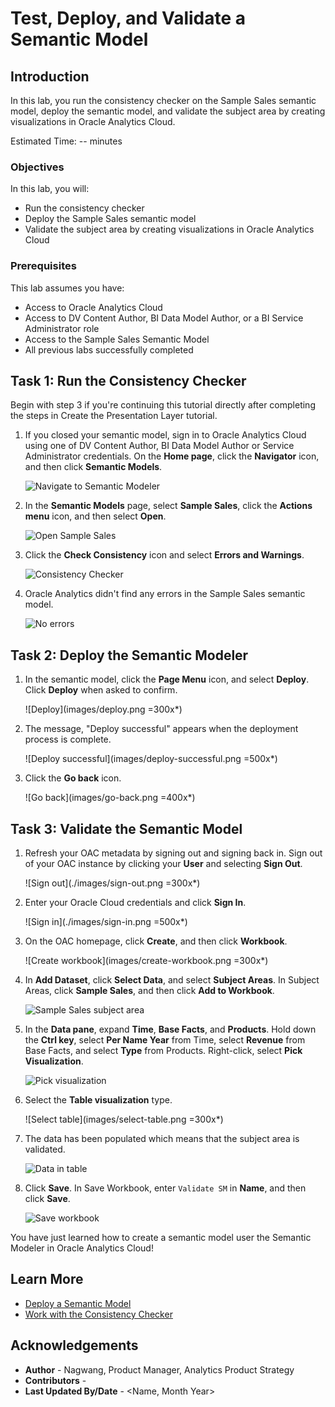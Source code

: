 # Test, Deploy, and Validate a Semantic Model

## Introduction

In this lab, you run the consistency checker on the Sample Sales semantic model, deploy the semantic model, and validate the subject area by creating visualizations in Oracle Analytics Cloud.

Estimated Time: -- minutes

### Objectives

In this lab, you will:
* Run the consistency checker
* Deploy the Sample Sales semantic model
* Validate the subject area by creating visualizations in Oracle Analytics Cloud

### Prerequisites

This lab assumes you have:
* Access to Oracle Analytics Cloud
* Access to DV Content Author, BI Data Model Author, or a BI Service Administrator role
* Access to the Sample Sales Semantic Model
* All previous labs successfully completed


## Task 1: Run the Consistency Checker

Begin with step 3 if you're continuing this tutorial directly after completing the steps in Create the Presentation Layer tutorial.

1. If you closed your semantic model, sign in to Oracle Analytics Cloud using one of DV Content Author, BI Data Model Author or Service Administrator credentials. On the **Home page**, click the **Navigator** icon, and then click **Semantic Models**.

	![Navigate to Semantic Modeler](images/nav-semantic-modeler.png)

2. In the **Semantic Models** page, select **Sample Sales**, click the **Actions menu** icon, and then select **Open**.

	![Open Sample Sales](images/open-sample-sales.png)

3. Click the **Check Consistency** icon and select **Errors and Warnings**.

	![Consistency Checker](images/consistency-checker.png)

4. Oracle Analytics didn't find any errors in the Sample Sales semantic model.

	![No errors](images/no-errors.png)

## Task 2: Deploy the Semantic Modeler

1. In the semantic model, click the **Page Menu** icon, and select **Deploy**. Click **Deploy** when asked to confirm.

	![Deploy](images/deploy.png =300x*)

2. The message, "Deploy successful" appears when the deployment process is complete.

	![Deploy successful](images/deploy-successful.png =500x*)

3. Click the **Go back** icon.

	![Go back](images/go-back.png =400x*)

## Task 3: Validate the Semantic Model

1. Refresh your OAC metadata by signing out and signing back in. Sign out of your OAC instance by clicking your **User** and selecting **Sign Out**.

	![Sign out](./images/sign-out.png =300x*)

2. Enter your Oracle Cloud credentials and click **Sign In**.

	![Sign in](./images/sign-in.png =500x*)

3. On the OAC homepage, click **Create**, and then click **Workbook**.

	![Create workbook](images/create-workbook.png =300x*)

4. In **Add Dataset**, click **Select Data**, and select **Subject Areas**. In Subject Areas, click **Sample Sales**, and then click **Add to Workbook**.

	![Sample Sales subject area](images/add-sample-sales.png)

5. In the **Data pane**, expand **Time**, **Base Facts**, and **Products**. Hold down the **Ctrl key**, select **Per Name Year** from Time, select **Revenue** from Base Facts, and select **Type** from Products. Right-click, select **Pick Visualization**.

	![Pick visualization](./images/pick-viz.png)

6. Select the **Table visualization** type.

	![Select table](images/select-table.png =300x*)

7. The data has been populated which means that the subject area is validated.

	![Data in table](./images/data-table.png)

8. Click **Save**. In Save Workbook, enter <code>Validate SM</code> in **Name**, and then click **Save**.

	![Save workbook](./images/save-workbook.png)

You have just learned how to create a semantic model user the Semantic Modeler in Oracle Analytics Cloud!

## Learn More
* [Deploy a Semantic Model](https://docs.oracle.com/en/cloud/paas/analytics-cloud/acmdg/deploy-semantic-model.html)
* [Work with the Consistency Checker](https://docs.oracle.com/en/cloud/paas/analytics-cloud/acmdg/work-consistency-checker.html#GUID-DBBDF46F-2CB0-4EBD-BD98-0B75D9F0FD3E)

## Acknowledgements
* **Author** - Nagwang, Product Manager, Analytics Product Strategy
* **Contributors** -
* **Last Updated By/Date** - <Name, Month Year>
